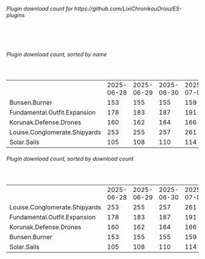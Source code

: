 <h6>Plugin download count for https://github.com/LixiChronikouOriou/ES-plugins</h6><br>
<br>
<h6>Plugin download count, sorted by name</h6><sub><sup><br>
<table>
	<tr>
		<td></td>
		<td>2025-06-28</td>
		<td>2025-06-29</td>
		<td>2025-06-30</td>
		<td>2025-07-01</td>
		<td>2025-07-02</td>
		<td>2025-07-03</td>
		<td>2025-07-04</td>
		<td>today +</td>
	</tr>
	<tr>
		<td>Bunsen.Burner</td>
		<td>153</td>
		<td>155</td>
		<td>155</td>
		<td>159</td>
		<td>159</td>
		<td>160</td>
		<td>160</td>
		<td></td>
	</tr>
	<tr>
		<td>Fundamental.Outfit.Expansion</td>
		<td>178</td>
		<td>183</td>
		<td>187</td>
		<td>191</td>
		<td>191</td>
		<td>192</td>
		<td>192</td>
		<td></td>
	</tr>
	<tr>
		<td>Korunak.Defense.Drones</td>
		<td>160</td>
		<td>162</td>
		<td>164</td>
		<td>166</td>
		<td>166</td>
		<td>167</td>
		<td>167</td>
		<td></td>
	</tr>
	<tr>
		<td>Louise.Conglomerate.Shipyards</td>
		<td>253</td>
		<td>255</td>
		<td>257</td>
		<td>261</td>
		<td>263</td>
		<td>264</td>
		<td>264</td>
		<td></td>
	</tr>
	<tr>
		<td>Solar.Sails</td>
		<td>105</td>
		<td>108</td>
		<td>110</td>
		<td>114</td>
		<td>114</td>
		<td>115</td>
		<td>115</td>
		<td></td>
	</tr>
</table>
</sub></sup>
<h6>Plugin download count, sorted by download count</h6><sub><sup><br>
<table>
	<tr>
		<td></td>
		<td>2025-06-28</td>
		<td>2025-06-29</td>
		<td>2025-06-30</td>
		<td>2025-07-01</td>
		<td>2025-07-02</td>
		<td>2025-07-03</td>
		<td>2025-07-04</td>
		<td>today +</td>
	</tr>
	<tr>
		<td>Louise.Conglomerate.Shipyards</td>
		<td>253</td>
		<td>255</td>
		<td>257</td>
		<td>261</td>
		<td>263</td>
		<td>264</td>
		<td>264</td>
		<td></td>
	</tr>
	<tr>
		<td>Fundamental.Outfit.Expansion</td>
		<td>178</td>
		<td>183</td>
		<td>187</td>
		<td>191</td>
		<td>191</td>
		<td>192</td>
		<td>192</td>
		<td></td>
	</tr>
	<tr>
		<td>Korunak.Defense.Drones</td>
		<td>160</td>
		<td>162</td>
		<td>164</td>
		<td>166</td>
		<td>166</td>
		<td>167</td>
		<td>167</td>
		<td></td>
	</tr>
	<tr>
		<td>Bunsen.Burner</td>
		<td>153</td>
		<td>155</td>
		<td>155</td>
		<td>159</td>
		<td>159</td>
		<td>160</td>
		<td>160</td>
		<td></td>
	</tr>
	<tr>
		<td>Solar.Sails</td>
		<td>105</td>
		<td>108</td>
		<td>110</td>
		<td>114</td>
		<td>114</td>
		<td>115</td>
		<td>115</td>
		<td></td>
	</tr>
</table>
</sub></sup>
